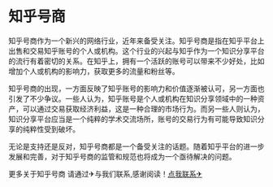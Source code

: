 # 知乎号商

知乎号商作为一个新兴的网络行业，近年来备受关注。知乎号商是指在知乎平台上出售和交易知乎账号的个人或机构。这个行业的兴起与知乎作为一个知识分享平台的流行有着密切的关系。在知乎上，拥有一个活跃的账号可以带来不少好处，比如增加个人或机构的影响力，获取更多的流量和粉丝等。

知乎号商的出现，一方面反映了知乎账号的影响力和价值逐渐被认可，另一方面也引发了不少争议。一些人认为，知乎账号是个人或机构在知识分享领域中的一种资产，可以通过交易获取经济利益，这是一种合理的市场行为。而另一些人则认为，知识分享平台应当是一个纯粹的学术交流场所，账号的交易行为有可能导致知识分享的纯粹性受到破坏。

无论是支持还是反对，知乎号商都是一个备受关注的话题。随着知乎平台的进一步发展和完善，对于知乎号商的监管和规范也将成为一个亟待解决的问题。

更多关于知乎号商 请通过✈与我们联系,感谢阅读！[点我联系✈](https://app.k02.cc)